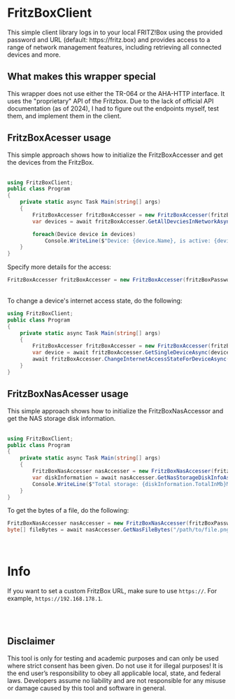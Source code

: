 <h1>FritzBoxClient</h1>
<span>This simple client library logs in to your local FRITZ!Box using the provided password and URL (default: https://fritz.box) and provides access to a range of network management features, including retrieving all connected devices and more.</span>

<h2>What makes this wrapper special</h2>
<span>
    This wrapper does not use either the TR-064 or the AHA-HTTP interface. It uses the "proprietary" API of the Fritzbox. Due to the lack of official API documentation (as of 2024), I had to figure out the endpoints myself, test them, and implement them in the client.
</span>
<h2>FritzBoxAcesser usage</h2>
<span>This simple approach shows how to initialize the FritzBoxAccesser and get the devices from the FritzBox.</span>
<br/><br/>

```csharp
using FritzBoxClient;
public class Program
{
    private static async Task Main(string[] args)
    {        
        FritzBoxAccesser fritzBoxAccesser = new FritzBoxAccesser(fritzBoxPassword: "password");
        var devices = await fritzBoxAccesser.GetAllDevciesInNetworkAsync();

        foreach(Device device in devices)
            Console.WriteLine($"Device: {device.Name}, is active: {device.StateInfo.Active}");
    }
}
```

<span>Specify more details for the access:</span>
```csharp
FritzBoxAccesser fritzBoxAccesser = new FritzBoxAccesser(fritzBoxPassword: "password", fritzBoxUrl: "https://192.168.178.1", userName: "fritz3000");
```
<br/>
<span>
    To change a device's internet access state, do the following:
</span>

```csharp
using FritzBoxClient;
public class Program
{
    private static async Task Main(string[] args)
    {
        FritzBoxAccesser fritzBoxAccesser = new FritzBoxAccesser(fritzBoxPassword: "password");
        var device = await fritzBoxAccesser.GetSingleDeviceAsync(deviceName: "DESKTOP123"); //Also works with ip: fritzBoxAccesser.GetSingleDeviceAsync(ip: IPAddress.Parse("192.168.178.2"));
        await fritzBoxAccesser.ChangeInternetAccessStateForDeviceAsync(device, InternetDetail.Blocked);
    }
}
```
<h2>FritzBoxNasAcesser usage</h2>
<span>This simple approach shows how to initialize the FritzBoxNasAccessor and get the NAS storage disk information.</span>
<br/><br/>


```csharp
using FritzBoxClient;
public class Program
{
    private static async Task Main(string[] args)
    {
        FritzBoxNasAccesser nasAccesser = new FritzBoxNasAccesser(fritzBoxPassword: "password", fritzBoxUrl: "https://192.168.178.1");
        var diskInformation = await nasAccesser.GetNasStorageDiskInfoAsync(path: "/");
        Console.WriteLine($"Total storage: {diskInformation.TotalInMb}Mb, free storage: {diskInformation.FreeInMb}Mb, used storage: {diskInformation.UsedInMb}Mb");
    }
}
```
<span>To get the bytes of a file, do the following:</span>
```csharp
FritzBoxNasAccesser nasAccesser = new FritzBoxNasAccesser(fritzBoxPassword: "password", fritzBoxUrl: "https://192.168.178.1");
byte[] fileBytes = await nasAccesser.GetNasFileBytes("/path/to/file.png");
```
<br/>
<h1>Info</h1>
<span>
  If you want to set a custom FritzBox URL, make sure to use <code>https://</code>. For example, <code>https://192.168.178.1</code>.
</span>


<br/><br/>
<h2>Disclaimer</h2>
 <span>This tool is only for testing and academic purposes and can only be used where strict consent has been given. Do not use it for illegal purposes! It is the end user’s responsibility to obey all applicable local, state, and federal laws. Developers assume no liability and are not responsible for any misuse or damage caused by this tool and software in general.</span>
 
